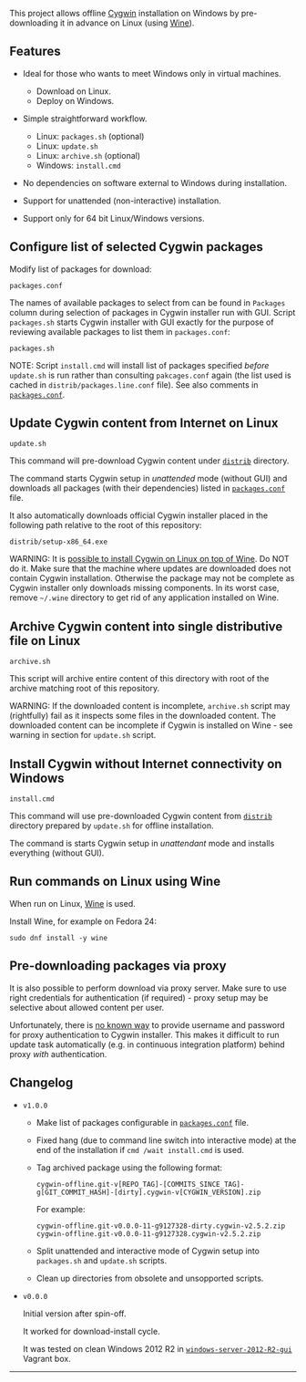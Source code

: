 
This project allows
offline [Cygwin][1] installation on Windows
by pre-downloading it in advance on Linux (using [Wine][3]).

## Features ##

*   Ideal for those who wants to meet Windows only in virtual machines.

    *   Download on Linux.
    *   Deploy on Windows.

*   Simple straightforward workflow.

    *   Linux: `packages.sh` (optional)
    *   Linux: `update.sh`
    *   Linux: `archive.sh` (optional)
    *   Windows: `install.cmd`

*   No dependencies on software external to Windows during installation.
*   Support for unattended (non-interactive) installation.
*   Support only for 64 bit Linux/Windows versions.

## Configure list of selected Cygwin packages ##

Modify list of packages for download:

```
packages.conf
```

The names of available packages to select from can be found in `Packages`
column during selection of packages in Cygwin installer run with GUI.
Script `packages.sh` starts Cygwin installer with GUI exactly for
the purpose of reviewing available packages to list them in `packages.conf`:

```
packages.sh
```

NOTE:
Script `install.cmd` will install list of packages specified
_before_ `update.sh` is run rather than consulting `pakcages.conf` again
(the list used is cached in `distrib/packages.line.conf` file).
See also comments in [`packages.conf`][6].

## Update Cygwin content from Internet on Linux ##

```
update.sh
```

This command will pre-download Cygwin content under [`distrib`][2] directory.

The command starts Cygwin setup in _unattended_ mode (without GUI)
and downloads all packages (with their dependencies)
listed in [`packages.conf`][6] file.

It also automatically downloads official Cygwin installer
placed in the following path relative to the root of this repository:

```
distrib/setup-x86_64.exe
```

WARNING:
It is [possible to install Cygwin on Linux on top of Wine][7].
Do NOT do it. Make sure that the machine where updates are downloaded
does not contain Cygwin installation. Otherwise the package may
not be complete as Cygwin installer only downloads missing components.
In its worst case, remove `~/.wine` directory to get rid of any
application installed on Wine.

## Archive Cygwin content into single distributive file on Linux ##

```
archive.sh
```

This script will archive entire content of this directory
with root of the archive matching root of this repository.

WARNING:
If the downloaded content is incomplete, `archive.sh` script may
(rightfully) fail as it inspects some files in the downloaded content.
The downloaded content can be incomplete if Cygwin is installed on Wine -
see warning in section for `update.sh` script.

## Install Cygwin without Internet connectivity on Windows ##

```
install.cmd
```

This command will use pre-downloaded Cygwin content from [`distrib`][2]
directory prepared by `update.sh` for offline installation.

The command is starts Cygwin setup in _unattendant_ mode
and installs everything (without GUI).

## Run commands on Linux using Wine ##

When run on Linux, [Wine][3] is used.

Install Wine, for example on Fedora 24:

```
sudo dnf install -y wine
```

## Pre-downloading packages via proxy ##

It is also possible to perform download via proxy server.
Make sure to use right credentials for authentication (if required) -
proxy setup may be selective about allowed content per user.

Unfortunately, there is [no known way][8] to provide username and password
for proxy authentication to Cygwin installer. This makes it difficult
to run update task automatically (e.g. in continuous integration platform)
behind proxy _with_ authentication.

## Changelog ##

*   `v1.0.0`

    *   Make list of packages configurable in [`packages.conf`][6] file.

    *   Fixed hang (due to command line switch into interactive mode)
        at the end of the installation if `cmd /wait install.cmd` is used.

    *   Tag archived package using the following format:

        ```
        cygwin-offline.git-v[REPO_TAG]-[COMMITS_SINCE_TAG]-g[GIT_COMMIT_HASH]-[dirty].cygwin-v[CYGWIN_VERSION].zip
        ```

        For example:

        ```
        cygwin-offline.git-v0.0.0-11-g9127328-dirty.cygwin-v2.5.2.zip
        cygwin-offline.git-v0.0.0-11-g9127328.cygwin-v2.5.2.zip
        ```

    *   Split unattended and interactive mode of Cygwin setup
        into `packages.sh` and `update.sh` scripts.

    *   Clean up directories from obsolete and unsopported scripts.


*   `v0.0.0`

    Initial version after spin-off.

    It worked for download-install cycle.

    It was tested on clean Windows 2012 R2 in
    [`windows-server-2012-R2-gui`][4] Vagrant box.

---

[1]: https://www.cygwin.com/
[2]: /distrib
[3]: https://www.winehq.org/
[4]: https://github.com/uvsmtid/vagrant-boxes/tree/develop/windows-server-2012-R2-gui
[5]: /scripts/cygwin_distrib_update.cmd
[6]: /packages.conf
[7]: https://wiki.winehq.org/Cygwin_and_More
[8]: http://serverfault.com/q/796158/134406


